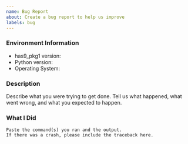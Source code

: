 ```yaml
---
name: Bug Report
about: Create a bug report to help us improve
labels: bug
---
```


<!-- Please search existing issues to avoid creating duplicates. -->

### Environment Information

-   has9_pkg1 version:
-   Python version:
-   Operating System:

### Description

Describe what you were trying to get done.
Tell us what happened, what went wrong, and what you expected to happen.

### What I Did

```
Paste the command(s) you ran and the output.
If there was a crash, please include the traceback here.
```
